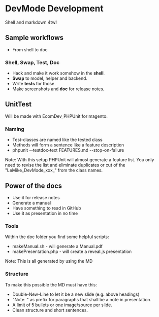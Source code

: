 # DevMode Development

Shell and markdown 4tw!


## Sample workflows

- From shell to doc


### Shell, Swap, Test, Doc

- Hack and make it work somehow in the **shell**.
- **Swap** to model, helper and backend.
- Write **tests** for those.
- Make screenshots and **doc** for release notes.


## UnitTest

Will be made with EcomDev_PHPUnit for magento.


### Naming

- Test-classes are named like the tested class
- Methods will form a sentence like a feature description
- phpunit --testdox-text FEATURES.md  --stop-on-failure

Note:
With this setup PHPUnit will almost generate a feature list.
You only need to revise the list and eliminate duplicates or cut of the "LeMike_DevMode_xxx_"
from the class names.


## Power of the docs

- Use it for release notes
- Generate a manual
- Have something to read in GitHub
- Use it as presentation in no time


### Tools

Within the doc folder you find some helpful scripts:

- makeManual.sh - will generate a Manual.pdf
- makePresentation.php - will create a reveal.js presentation

Note: This is all generated by using the MD


### Structure

To make this possible the MD must have this:

- Double-New-Line to let it be a new slide (e.g. above headings)
- "Note: " as prefix for paragraphs that shall be a note in presentation.
- A limit of 5 bullets or one image/source per slide.
- Clean structure and short sentences.
